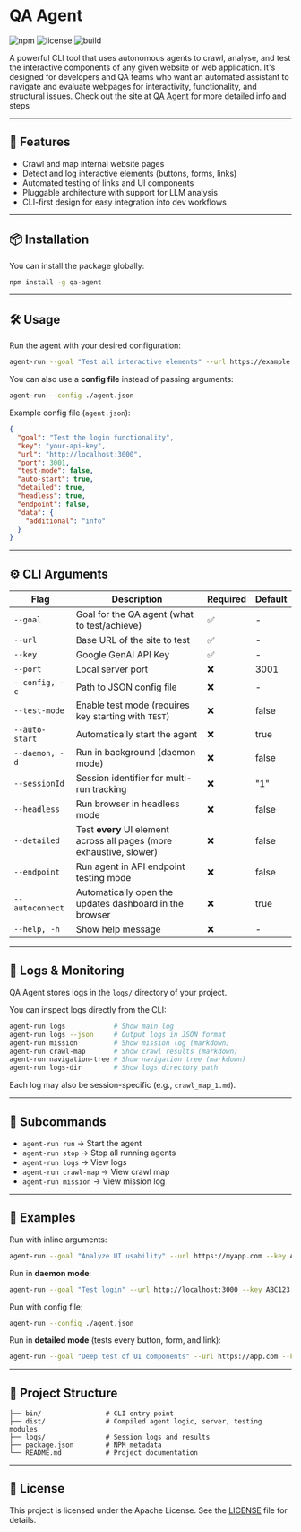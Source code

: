 # QA Agent

![npm](https://img.shields.io/npm/v/qa-agent)
![license](https://img.shields.io/npm/l/qa-agent)
![build](https://img.shields.io/github/workflow/status/yourusername/qa-agent/CI)

A powerful CLI tool that uses autonomous agents to crawl, analyse, and test the interactive components of any given website or web application. It's designed for developers and QA teams who want an automated assistant to navigate and evaluate webpages for interactivity, functionality, and structural issues. Check out the site at [QA Agent](https://www.qa-agent.site/) for more detailed info and steps

---

## 🚀 Features

- Crawl and map internal website pages  
- Detect and log interactive elements (buttons, forms, links)  
- Automated testing of links and UI components  
- Pluggable architecture with support for LLM analysis  
- CLI-first design for easy integration into dev workflows  

---

## 📦 Installation

You can install the package globally:

```bash
npm install -g qa-agent
```

---

## 🛠️ Usage

Run the agent with your desired configuration:

```bash
agent-run --goal "Test all interactive elements" --url https://example.com --key <GOOGLE_GENAI_API_KEY>
```

You can also use a **config file** instead of passing arguments:

```bash
agent-run --config ./agent.json
```

Example config file (`agent.json`):

```json
{
  "goal": "Test the login functionality",
  "key": "your-api-key",
  "url": "http://localhost:3000",
  "port": 3001,
  "test-mode": false,
  "auto-start": true,
  "detailed": true,
  "headless": true,
  "endpoint": false,
  "data": {
    "additional": "info"
  }
}
```

---

## ⚙️ CLI Arguments

| Flag            | Description                                                                 | Required | Default |
|-----------------|-----------------------------------------------------------------------------|----------|---------|
| `--goal`        | Goal for the QA agent (what to test/achieve)                               | ✅       | -       |
| `--url`         | Base URL of the site to test                                               | ✅       | -       |
| `--key`         | Google GenAI API Key                                                       | ✅       | -       |
| `--port`        | Local server port                                                          | ❌       | 3001    |
| `--config, -c`  | Path to JSON config file                                                   | ❌       | -       |
| `--test-mode`   | Enable test mode (requires key starting with `TEST`)                       | ❌       | false   |
| `--auto-start`  | Automatically start the agent                                              | ❌       | true    |
| `--daemon, -d`  | Run in background (daemon mode)                                            | ❌       | false   |
| `--sessionId`   | Session identifier for multi-run tracking                                  | ❌       | "1"     |
| `--headless`    | Run browser in headless mode                                               | ❌       | false   |
| `--detailed`    | Test **every** UI element across all pages (more exhaustive, slower)       | ❌       | false   |
| `--endpoint`    | Run agent in API endpoint testing mode                                     | ❌       | false   |
| `--autoconnect` | Automatically open the updates dashboard in the browser                    | ❌       | true    |
| `--help, -h`    | Show help message                                                          | ❌       | -       |

---

## 📑 Logs & Monitoring

QA Agent stores logs in the `logs/` directory of your project.

You can inspect logs directly from the CLI:

```bash
agent-run logs            # Show main log
agent-run logs --json     # Output logs in JSON format
agent-run mission         # Show mission log (markdown)
agent-run crawl-map       # Show crawl results (markdown)
agent-run navigation-tree # Show navigation tree (markdown)
agent-run logs-dir        # Show logs directory path
```

Each log may also be session-specific (e.g., `crawl_map_1.md`).

---

## 🧭 Subcommands

- `agent-run run` → Start the agent  
- `agent-run stop` → Stop all running agents  
- `agent-run logs` → View logs  
- `agent-run crawl-map` → View crawl map  
- `agent-run mission` → View mission log  

---

## 🧪 Examples

Run with inline arguments:

```bash
agent-run --goal "Analyze UI usability" --url https://myapp.com --key ABC123
```

Run in **daemon mode**:

```bash
agent-run --goal "Test login" --url http://localhost:3000 --key ABC123 --daemon
```

Run with config file:

```bash
agent-run --config ./agent.json
```

Run in **detailed mode** (tests every button, form, and link):

```bash
agent-run --goal "Deep test of UI components" --url https://app.com --key ABC123 --detailed
```

---

## 📁 Project Structure

```
├── bin/                # CLI entry point
├── dist/               # Compiled agent logic, server, testing modules
├── logs/               # Session logs and results
├── package.json        # NPM metadata
└── README.md           # Project documentation
```

---

## 📄 License

This project is licensed under the Apache License. See the [LICENSE](./LICENSE) file for details.
